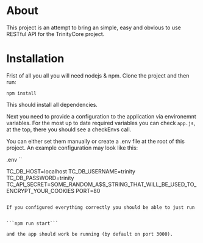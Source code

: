 # About

This project is an attempt to bring an simple, easy and obvious to use RESTful API for the TrinityCore project. 

# Installation

Frist of all you all you will need nodejs & npm. Clone the project and then run: 

```npm install```

This should install all dependencies. 

Next you need to provide a configuration to the application via environemnt variables. For the most up to date required variables you can check `app.js`, at the top, there you should see a checkEnvs call. 

You can either set them manually or create a .env file at the root of this project. An example configuration may look like this:

.env
``

TC_DB_HOST=localhost
TC_DB_USERNAME=trinity
TC_DB_PASSWORD=trinity
TC_API_SECRET=SOME_RANDOM_A$$_STRING_THAT_WILL_BE_USED_TO_ENCRYPT_YOUR_COOKIES
PORT=80

```

If you configured everything correctly you should be able to just run 


```npm run start``` 

and the app should work be running (by default on port 3000).
